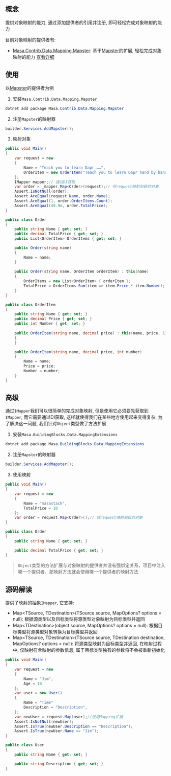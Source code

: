 ## 概念

提供对象映射的能力, 通过添加提供者的引用并注册, 即可轻松完成对象映射的能力

目前对象映射的提供者有:

* [Masa.Contrib.Data.Mapping.Mapster](https://www.nuget.org/packages/Masa.Contrib.Data.Mapping.Mapster): 基于[Mapster](https://github.com/MapsterMapper/Mapster)的扩展, 轻松完成对象映射的能力 [查看详细](/framework/building-blocks/mapping/mapster)

## 使用

以[Mapster](/framework/building-blocks/mapping/mapster)的提供者为例

1. 安装`Masa.Contrib.Data.Mapping.Mapster`

``` powershell
dotnet add package Masa.Contrib.Data.Mapping.Mapster
```

2. 注册`Mapster`的映射器

```csharp
builder.Services.AddMapster();
``` 

3. 映射对象

```csharp
public void Main()
{
    var request = new
    {
        Name = "Teach you to learn Dapr ……",
        OrderItem = new OrderItem("Teach you to learn Dapr hand by hand", 49.9m)
    };
    IMapper mapper;// 通过DI获取
    var order = _mapper.Map<Order>(request);// 将request映射到新的对象
    Assert.IsNotNull(order);
    Assert.AreEqual(request.Name, order.Name);
    Assert.AreEqual(1, order.OrderItems.Count);
    Assert.AreEqual(49.9m, order.TotalPrice);
}

public class Order
{
    public string Name { get; set; }
    public decimal TotalPrice { get; set; }
    public List<OrderItem> OrderItems { get; set; }

    public Order(string name)
    {
        Name = name;
    }
    
    public Order(string name, OrderItem orderItem) : this(name)
    {
        OrderItems = new List<OrderItem> { orderItem };
        TotalPrice = OrderItems.Sum(item => item.Price * item.Number);
    }
}

public class OrderItem
{
    public string Name { get; set; }
    public decimal Price { get; set; }
    public int Number { get; set; }
    
    public OrderItem(string name, decimal price) : this(name, price, 1)
    {
    }

    public OrderItem(string name, decimal price, int number)
    {
        Name = name;
        Price = price;
        Number = number;
    }
}
```

## 高级

通过`IMapper`我们可以很简单的完成对象映射, 但是使用它必须要先获取到`IMapper`, 而它需要通过DI获取, 这样就使得我们在某些地方使用起来变得复杂, 为了解决这一问题, 我们针对`Object`类型做了方法扩展

1. 安装`Masa.BuildingBlocks.Data.MappingExtensions`

``` powershell
dotnet add package Masa.BuildingBlocks.Data.MappingExtensions
```

2. 注册`Mapster`的映射器

```csharp
builder.Services.AddMapster();
``` 

3. 使用映射

```csharp
public void Main()
{
    var request = new
    {
        Name = "masastack",
        TotalPrice = 10
    };
    var order = request.Map<Order>();// 将request映射到新的对象
}

public class Order
{
    public string Name { get; set; }

    public decimal TotalPrice { get; set; }
}
```

> `Object`类型的方法扩展与对象映射的提供者并没有强绑定关系，项目中注入哪一个提供者，那映射方法就会使用哪一个提供者的映射方法

## 源码解读

提供了映射的抽象`IMapper`, 它支持:

* Map\<TSource, TDestination\>(TSource source, MapOptions? options = null): 根据源类型以及目标类型将源类型对象映射为目标类型并返回
* Map\<TDestination\>(object source, MapOptions? options = null): 根据目标类型将源类型对象转换为目标类型并返回
* Map\<TSource, TDestination\>(TSource source, TDestination destination, MapOptions? options = null): 将源类型映射为目标类型并返回, 在映射过程中, 仅映射符合映射的参数信息, 属于目标类型独有的参数将不会被重新初始化

```csharp
public void Main()
{
    var request = new
    {
        Name = "Jim",
        Age = 18
    };
    var user = new User()
    {
        Name = "Time"
        Description = "Description",
    };
    var newUser = request.Map(user);//使用Mapping扩展
    Assert.IsNotNull(newUser);
    Assert.IsTrue(newUser.Description == "Description");
    Assert.IsTrue(newUser.Name == "Jim");
}

public class User
{
    public string Name { get; set; }

    public string Description { get; set; }
}
``` 